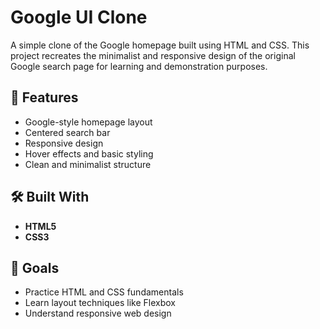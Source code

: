 # Google UI Clone

A simple clone of the Google homepage built using HTML and CSS. This project recreates the minimalist and responsive design of the original Google search page for learning and demonstration purposes.

## 🚀 Features

- Google-style homepage layout
- Centered search bar
- Responsive design
- Hover effects and basic styling
- Clean and minimalist structure

## 🛠️ Built With

- **HTML5**
- **CSS3**

## 🎯 Goals
- Practice HTML and CSS fundamentals
- Learn layout techniques like Flexbox
- Understand responsive web design
